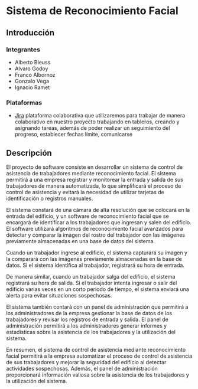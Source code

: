 # Sistema de Reconocimiento Facial


## Introducción

### Integrantes
- Alberto Bleuss
- Alvaro Godoy
- Franco Albornoz
- Gonzalo Vega
- Ignacio Ramet

### Plataformas
- [Jira](https://bleussa-utn.atlassian.net/jira/software/projects/SRF/boards/1/backlog)
 plataforma colaborativa que utilizaremos para trabajar de manera colaborativo en nuestro proyecto trabajando en tableros, creando y asignando tareas, además de poder realizar un seguimiento del progreso, establecer fechas límite, comunicarse 

## Descripción
El proyecto de software consiste en desarrollar un sistema de control de asistencia de trabajadores mediante reconocimiento facial. El sistema permitirá a una empresa registrar y monitorear la entrada y salida de sus trabajadores de manera automatizada, lo que simplificará el proceso de control de asistencia y evitará la necesidad de utilizar tarjetas de identificación o registros manuales.

El sistema constará de una cámara de alta resolución que se colocará en la entrada del edificio, y un software de reconocimiento facial que se encargará de identificar a los trabajadores que ingresan y salen del edificio. El software utilizará algoritmos de reconocimiento facial avanzados para detectar y comparar la imagen del rostro del trabajador con las imágenes previamente almacenadas en una base de datos del sistema.

Cuando un trabajador ingrese al edificio, el sistema capturará su imagen y la comparará con las imágenes previamente almacenadas en la base de datos. Si el sistema identifica al trabajador, registrará su hora de entrada.

De manera similar, cuando un trabajador salga del edificio, el sistema registrará su hora de salida. Si el trabajador intenta ingresar o salir del edificio varias veces en un corto periodo de tiempo, el sistema enviará una alerta para evitar situaciones sospechosas.

El sistema también contará con un panel de administración que permitirá a los administradores de la empresa gestionar la base de datos de los trabajadores y revisar los registros de entrada y salida. El panel de administración permitirá a los administradores generar informes y estadísticas sobre la asistencia de los trabajadores y la utilización del sistema.

En resumen, el sistema de control de asistencia mediante reconocimiento facial permitirá a la empresa automatizar el proceso de control de asistencia de sus trabajadores y mejorar la seguridad del edificio al detectar actividades sospechosas. Además, el panel de administración proporcionará información valiosa sobre la asistencia de los trabajadores y la utilización del sistema.
